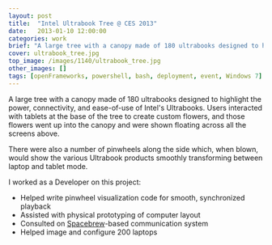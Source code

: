```yaml
---
layout: post
title:  "Intel Ultrabook Tree @ CES 2013"
date:   2013-01-10 12:00:00
categories: work
brief: "A large tree with a canopy made of 180 ultrabooks designed to highlight the power, connectivity, and ease-of-use of Intel's Ultrabooks."
cover: ultrabook_tree.jpg
top_image: /images/1140/ultrabook_tree.jpg
other_images: []
tags: [openFrameworks, powershell, bash, deployment, event, Windows 7]
---
```

A large tree with a canopy made of 180 ultrabooks designed to highlight the power, connectivity, and ease-of-use of Intel&#39;s Ultrabooks. Users interacted with tablets at the base of the tree to create custom flowers, and those flowers went up into the canopy and were shown floating across all the screens above.

There were also a number of pinwheels along the side which, when blown, would show the various Ultrabook products smoothly transforming between laptop and tablet mode.

I worked as a Developer on this project:

* Helped write pinwheel visualization code for smooth, synchronized playback
* Assisted with physical prototyping of computer layout
* Consulted on [Spacebrew](http://spacebrew.cc)-based communication system
* Helped image and configure 200 laptops

